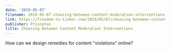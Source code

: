 ```yaml
---
date: '2019-05-07'
filename: 2019-05-07-choosing-between-content-moderation-interventions
link: https://freedom-to-tinker.com/2019/05/07/choosing-between-content-moderation-interventions/
publisher: Princeton
title: Choosing Between Content Moderation Interventions
---
```


How can we design remedies for content &#8220;violations&#8221; online?